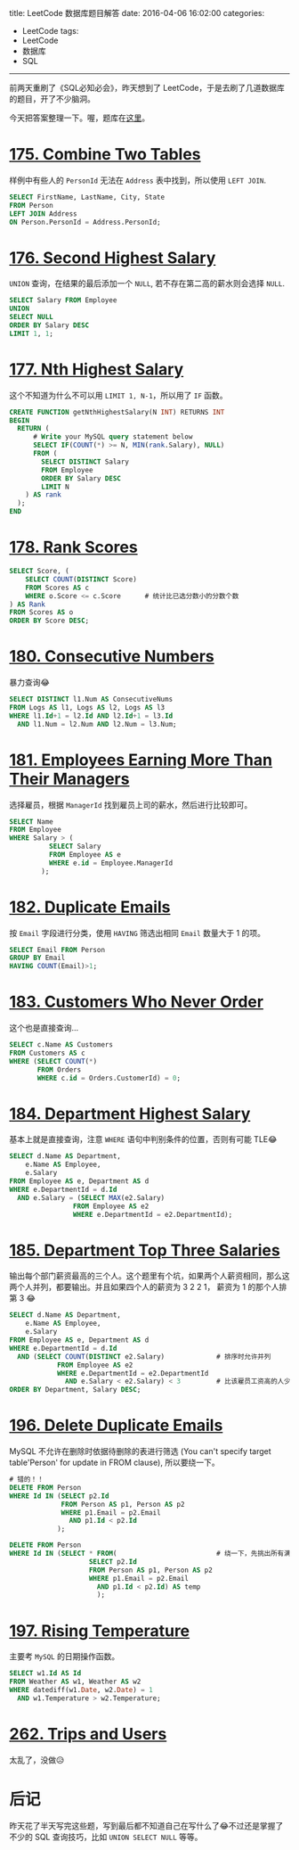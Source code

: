 title: LeetCode 数据库题目解答
date: 2016-04-06 16:02:00
categories:
- LeetCode
tags:
- LeetCode
- 数据库
- SQL

---

前两天重刷了《SQL必知必会》，昨天想到了 LeetCode，于是去刷了几道数据库的题目，开了不少脑洞。

<!-- more -->

今天把答案整理一下。喔，题库在[这里](https://leetcode.com/problemset/database/)。

# [175. Combine Two Tables](https://leetcode.com/problems/combine-two-tables/)

样例中有些人的 `PersonId` 无法在 `Address` 表中找到，所以使用 `LEFT JOIN`.

```SQL
SELECT FirstName, LastName, City, State
FROM Person
LEFT JOIN Address
ON Person.PersonId = Address.PersonId;
```

# [176. Second Highest Salary](https://leetcode.com/problems/second-highest-salary/)

`UNION` 查询，在结果的最后添加一个 `NULL`, 若不存在第二高的薪水则会选择 `NULL`.

```SQL
SELECT Salary FROM Employee
UNION
SELECT NULL
ORDER BY Salary DESC
LIMIT 1, 1;
```

# [177. Nth Highest Salary](https://leetcode.com/problems/nth-highest-salary/)

这个不知道为什么不可以用 `LIMIT 1, N-1`，所以用了 `IF` 函数。

```SQL
CREATE FUNCTION getNthHighestSalary(N INT) RETURNS INT
BEGIN
  RETURN (
      # Write your MySQL query statement below
      SELECT IF(COUNT(*) >= N, MIN(rank.Salary), NULL)
      FROM (
        SELECT DISTINCT Salary
        FROM Employee
        ORDER BY Salary DESC
        LIMIT N
    ) AS rank
  );
END
```

# [178. Rank Scores](https://leetcode.com/problems/rank-scores/)

```SQL
SELECT Score, (
    SELECT COUNT(DISTINCT Score)
    FROM Scores AS c
    WHERE o.Score <= c.Score      # 统计比已选分数小的分数个数
) AS Rank
FROM Scores AS o
ORDER BY Score DESC;
```

# [180. Consecutive Numbers](https://leetcode.com/problems/consecutive-numbers/)

暴力查询:joy:

```SQL
SELECT DISTINCT l1.Num AS ConsecutiveNums
FROM Logs AS l1, Logs AS l2, Logs AS l3
WHERE l1.Id+1 = l2.Id AND l2.Id+1 = l3.Id
  AND l1.Num = l2.Num AND l2.Num = l3.Num;

```

# [181. Employees Earning More Than Their Managers](https://leetcode.com/problems/employees-earning-more-than-their-managers/)

选择雇员，根据 `ManagerId` 找到雇员上司的薪水，然后进行比较即可。

```SQL
SELECT Name
FROM Employee
WHERE Salary > (
          SELECT Salary
          FROM Employee AS e
          WHERE e.id = Employee.ManagerId
        );
```

# [182. Duplicate Emails](https://leetcode.com/problems/duplicate-emails/)

按 `Email` 字段进行分类，使用 `HAVING` 筛选出相同 `Email` 数量大于 1 的项。

```SQL
SELECT Email FROM Person
GROUP BY Email
HAVING COUNT(Email)>1;
```

# [183. Customers Who Never Order](https://leetcode.com/problems/customers-who-never-order/)

这个也是直接查询…

```SQL
SELECT c.Name AS Customers
FROM Customers AS c
WHERE (SELECT COUNT(*)
       FROM Orders
       WHERE c.id = Orders.CustomerId) = 0;
```

# [184. Department Highest Salary](https://leetcode.com/problems/department-highest-salary/)

基本上就是直接查询，注意 `WHERE` 语句中判别条件的位置，否则有可能 TLE:joy:

```SQL
SELECT d.Name AS Department,
    e.Name AS Employee,
    e.Salary
FROM Employee AS e, Department AS d
WHERE e.DepartmentId = d.Id
  AND e.Salary = (SELECT MAX(e2.Salary)
                FROM Employee AS e2
                WHERE e.DepartmentId = e2.DepartmentId);
```

# [185. Department Top Three Salaries](https://leetcode.com/problems/department-top-three-salaries/)

输出每个部门薪资最高的三个人。这个题里有个坑，如果两个人薪资相同，那么这两个人并列，都要输出。并且如果四个人的薪资为 3 2 2 1， 薪资为 1 的那个人排第 3 :joy:

```SQL
SELECT d.Name AS Department,
    e.Name AS Employee,
    e.Salary
FROM Employee AS e, Department AS d
WHERE e.DepartmentId = d.Id
  AND (SELECT COUNT(DISTINCT e2.Salary)             # 排序时允许并列
            FROM Employee AS e2
            WHERE e.DepartmentId = e2.DepartmentId
              AND e.Salary < e2.Salary) < 3         # 比该雇员工资高的人少于三个
ORDER BY Department, Salary DESC;
```

# [196. Delete Duplicate Emails](https://leetcode.com/problems/delete-duplicate-emails/)

MySQL 不允许在删除时依据待删除的表进行筛选 (You can't specify target table'Person' for update in FROM clause), 所以要绕一下。

```SQL
# 错的！！
DELETE FROM Person
WHERE Id IN (SELECT p2.Id
             FROM Person AS p1, Person AS p2
             WHERE p1.Email = p2.Email
               AND p1.Id < p2.Id
            );

DELETE FROM Person
WHERE Id IN (SELECT * FROM(                         # 绕一下，先挑出所有满足要求的 ID 构成一个表，再从这个表中选 Id 进行删除
                    SELECT p2.Id
                    FROM Person AS p1, Person AS p2
                    WHERE p1.Email = p2.Email
                      AND p1.Id < p2.Id) AS temp
                      );
```

# [197. Rising Temperature](https://leetcode.com/problems/rising-temperature/)

主要考 `MySQL` 的日期操作函数。

```SQL
SELECT w1.Id AS Id
FROM Weather AS w1, Weather AS w2
WHERE datediff(w1.Date, w2.Date) = 1
  AND w1.Temperature > w2.Temperature;
```

# [262. Trips and Users](https://leetcode.com/problems/trips-and-users/)

太乱了，没做:disappointed_relieved:

# 后记

昨天花了半天写完这些题，写到最后都不知道自己在写什么了:joy:不过还是掌握了不少的 SQL 查询技巧，比如 `UNION SELECT NULL` 等等。

